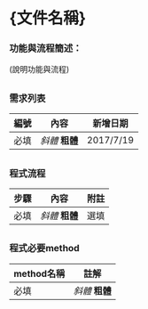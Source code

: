 # {文件名稱}

### 功能與流程簡述：
(說明功能與流程)

##

### 需求列表
| 編號 | 內容 | 新增日期 |
| --- | --- | --- |
| 必填 | *斜體* **粗體** | 2017/7/19 |

## 

### 程式流程
| 步驟 | 內容 | 附註 |
| --- | --- | --- |
| 必填 | *斜體* **粗體** | 選填 |

##

### 程式必要method
| method名稱 | 註解 |
| --- | --- |
| 必填 | *斜體* **粗體** |
